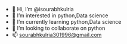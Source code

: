 - 👋 Hi, I’m @isourabhkulria
- 👀 I’m interested in python,Data science
- 🌱 I’m currently learning python,Data science
- 💞️ I’m looking to collaborate on python
- 📫 sourabhkulria301996@gmail.com

<!---
isourabhkulria/isourabhkulria is a ✨ special ✨ repository because its `README.md` (this file) appears on your GitHub profile.
You can click the Preview link to take a look at your changes.
--->
